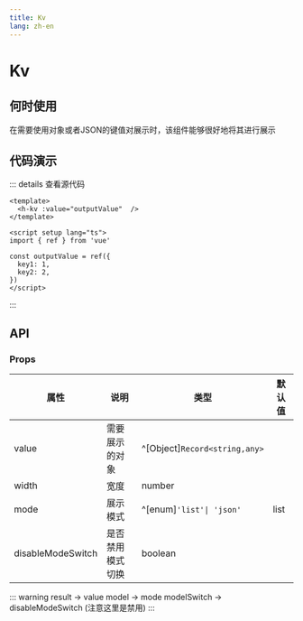 ```yaml
---
title: Kv
lang: zh-en
---
```

# Kv

## 何时使用

在需要使用对象或者JSON的键值对展示时，该组件能够很好地将其进行展示

## 代码演示

<div> <h-kv :value="outputValue"/> </div>

<script setup lang="ts">
import {ref} from 'vue'

const outputValue = ref({
  key1: 1,
  key2: 2
})
</script>

::: details 查看源代码

```vue
<template>
  <h-kv :value="outputValue"  />
</template>

<script setup lang="ts">
import { ref } from 'vue'

const outputValue = ref({
  key1: 1,
  key2: 2,
})
</script>
```

:::

## API

### Props

| 属性              | 说明             | 类型                          | 默认值 |
| ----------------- | ---------------- | ----------------------------- | ------ |
| value             | 需要展示的对象   | ^[Object]`Record<string,any>` |        |
| width             | 宽度             | number                        |        |
| mode              | 展示模式         | ^[enum]`'list'\| 'json'`      | list   |
| disableModeSwitch | 是否禁用模式切换 | boolean                       |        |

::: warning
result -> value
model -> mode
modelSwitch -> disableModeSwitch (注意这里是禁用)
:::
